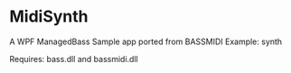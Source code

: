 # MidiSynth

A WPF ManagedBass Sample app ported from BASSMIDI Example: synth

Requires: bass.dll and bassmidi.dll